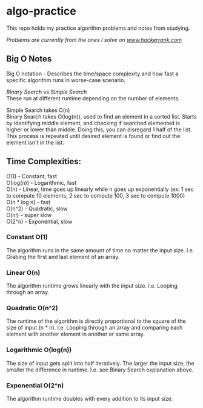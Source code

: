 # algo-practice
This repo holds my practice algorithm problems and notes from studying.

_Problems are currently from the ones I solve on www.hackerrank.com_

## Big O Notes
Big O notation - Describes the time/space complexity and how fast a specific algorithm runs in worse-case scenario.

_Binary Search_ vs _Simple Search_  
These run at different runtime depending on the number of elements.

Simple Search takes O(n)  
Binary Search takes O(log(n)), used to find an element in a sorted list. Starts by identifying middle element, and checking if searched elemented is higher or lower than middle. Doing this, you can disregard 1 half of the list. This process is repeated until desired element is found or find out the element isn't in the list.    
## Time Complexities:  
O(1) - Constant, fast  
O(log(n)) - Logarithmic, fast    
O(n) - Linear, time goes up linearly while n goes up exponentially (ex: 1 sec to compute 10 elements, 2 sec to compute 100, 3 sec to compute 1000)  
O(n * log n) - fast  
O(n^2) - Quadratic, slow  
O(n!) - super slow  
O(2^n) - Exponential, slow

### Constant O(1)
The algorithm runs in the same amount of time no matter the input size. I.e. Grabing the first and last element of an array.

### Linear O(n)
The algorithm runtime grows linearly with the input size. I.e. Looping through an array.

### Quadratic O(n^2)
The runtime of the algorithm is directly proportional to the square of the size of input (n * n). I.e. Looping through an array and comparing each element with another element in another or same array.

### Logarithmic O(log(n))
The size of input gets split into half iteratively. The larger the input size, the smaller the difference in runtime. I.e. see Binary Search explanation above.

### Exponential O(2^n)
The algorithm runtime doubles with every addition to its input size. 